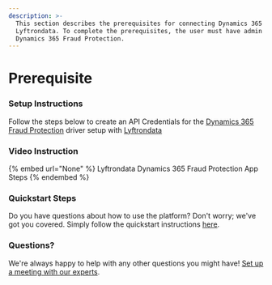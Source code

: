 ```yaml
---
description: >-
  This section describes the prerequisites for connecting Dynamics 365 Fraud Protection to
  Lyftrondata. To complete the prerequisites, the user must have admin access to
  Dynamics 365 Fraud Protection.
---
```


# Prerequisite

<mark style="color:blue;"></mark>

### Setup Instructions

Follow the steps below to create an API Credentials for the [Dynamics 365 Fraud Protection](None) driver setup with [Lyftrondata](https://www.lyftrondata.com)

### Video Instruction

{% embed url="None" %}
Lyftrondata Dynamics 365 Fraud Protection App Steps
{% endembed %}

### Quickstart Steps

Do you have questions about how to use the platform? Don't worry; we've got you covered. Simply follow the quickstart instructions [here](README.md).

### Questions? <a href="#questions" id="questions"></a>

We're always happy to help with any other questions you might have! [Set up a meeting with our experts](https://www.lyftrondata.com/book-a-meeting/).

